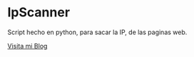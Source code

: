 # IpScanner

Script hecho en python, para sacar la IP, de las paginas web.

[Visita mi Blog](https://jeyzetanonymous.blogspot.pe/)
